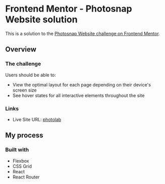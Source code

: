 # Frontend Mentor - Photosnap Website solution
This is a solution to the [Photosnap Website challenge on Frontend Mentor](https://www.frontendmentor.io/challenges/photosnap-multipage-website-nMDSrNmNW).
## Overview

### The challenge

Users should be able to:

- View the optimal layout for each page depending on their device's screen size
- See hover states for all interactive elements throughout the site

### Links
- Live Site URL: [photolab](https://photolaboratory.netlify.app/)
## My process

### Built with

- Flexbox
- CSS Grid
- React
- React Router
